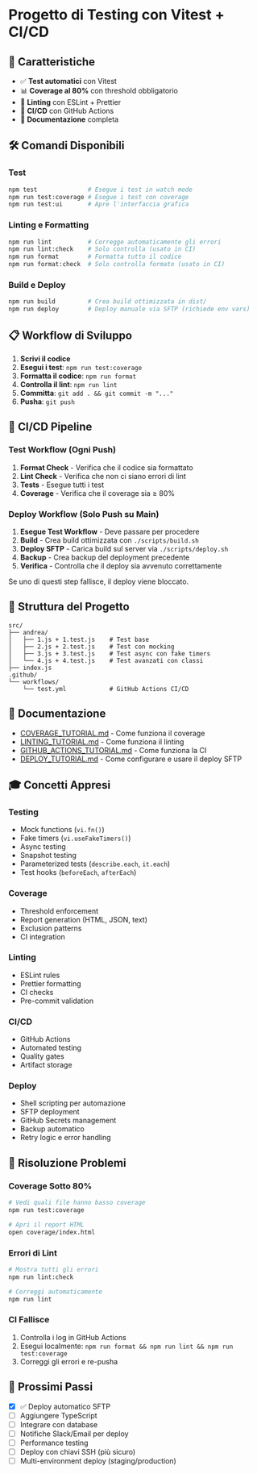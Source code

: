 # Progetto di Testing con Vitest + CI/CD

## 🎯 Caratteristiche

- ✅ **Test automatici** con Vitest
- 📊 **Coverage al 80%** con threshold obbligatorio
- 🎨 **Linting** con ESLint + Prettier
- 🚀 **CI/CD** con GitHub Actions
- 📝 **Documentazione** completa

## 🛠️ Comandi Disponibili

### Test
```bash
npm test              # Esegue i test in watch mode
npm run test:coverage # Esegue i test con coverage
npm run test:ui       # Apre l'interfaccia grafica
```

### Linting e Formatting
```bash
npm run lint          # Corregge automaticamente gli errori
npm run lint:check    # Solo controlla (usato in CI)
npm run format        # Formatta tutto il codice
npm run format:check  # Solo controlla formato (usato in CI)
```

### Build e Deploy
```bash
npm run build         # Crea build ottimizzata in dist/
npm run deploy        # Deploy manuale via SFTP (richiede env vars)
```

## 📋 Workflow di Sviluppo

1. **Scrivi il codice**
2. **Esegui i test**: `npm run test:coverage`
3. **Formatta il codice**: `npm run format`
4. **Controlla il lint**: `npm run lint`
5. **Committa**: `git add . && git commit -m "..."`
6. **Pusha**: `git push`

## 🔧 CI/CD Pipeline

### Test Workflow (Ogni Push)
1. **Format Check** - Verifica che il codice sia formattato
2. **Lint Check** - Verifica che non ci siano errori di lint
3. **Tests** - Esegue tutti i test
4. **Coverage** - Verifica che il coverage sia ≥ 80%

### Deploy Workflow (Solo Push su Main)
1. **Esegue Test Workflow** - Deve passare per procedere
2. **Build** - Crea build ottimizzata con `./scripts/build.sh`
3. **Deploy SFTP** - Carica build sul server via `./scripts/deploy.sh`
4. **Backup** - Crea backup del deployment precedente
5. **Verifica** - Controlla che il deploy sia avvenuto correttamente

Se uno di questi step fallisce, il deploy viene bloccato.

## 📁 Struttura del Progetto

```
src/
├── andrea/
│   ├── 1.js + 1.test.js    # Test base
│   ├── 2.js + 2.test.js    # Test con mocking
│   ├── 3.js + 3.test.js    # Test async con fake timers
│   └── 4.js + 4.test.js    # Test avanzati con classi
├── index.js
.github/
└── workflows/
    └── test.yml            # GitHub Actions CI/CD
```

## 📖 Documentazione

- [COVERAGE_TUTORIAL.md](./COVERAGE_TUTORIAL.md) - Come funziona il coverage
- [LINTING_TUTORIAL.md](./LINTING_TUTORIAL.md) - Come funziona il linting  
- [GITHUB_ACTIONS_TUTORIAL.md](./GITHUB_ACTIONS_TUTORIAL.md) - Come funziona la CI
- [DEPLOY_TUTORIAL.md](./DEPLOY_TUTORIAL.md) - Come configurare e usare il deploy SFTP

## 🎓 Concetti Appresi

### Testing
- Mock functions (`vi.fn()`)
- Fake timers (`vi.useFakeTimers()`)
- Async testing
- Snapshot testing
- Parameterized tests (`describe.each`, `it.each`)
- Test hooks (`beforeEach`, `afterEach`)

### Coverage
- Threshold enforcement
- Report generation (HTML, JSON, text)
- Exclusion patterns
- CI integration

### Linting
- ESLint rules
- Prettier formatting
- CI checks
- Pre-commit validation

### CI/CD
- GitHub Actions
- Automated testing
- Quality gates
- Artifact storage

### Deploy
- Shell scripting per automazione
- SFTP deployment
- GitHub Secrets management
- Backup automatico
- Retry logic e error handling

## 🚨 Risoluzione Problemi

### Coverage Sotto 80%
```bash
# Vedi quali file hanno basso coverage
npm run test:coverage

# Apri il report HTML
open coverage/index.html
```

### Errori di Lint
```bash
# Mostra tutti gli errori
npm run lint:check

# Correggi automaticamente
npm run lint
```

### CI Fallisce
1. Controlla i log in GitHub Actions
2. Esegui localmente: `npm run format && npm run lint && npm run test:coverage`
3. Correggi gli errori e re-pusha

## 🎯 Prossimi Passi

- [x] ✅ Deploy automatico SFTP
- [ ] Aggiungere TypeScript
- [ ] Integrare con database  
- [ ] Notifiche Slack/Email per deploy
- [ ] Performance testing
- [ ] Deploy con chiavi SSH (più sicuro)
- [ ] Multi-environment deploy (staging/production)
